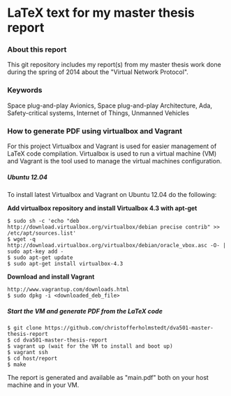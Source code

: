 LaTeX text for my master thesis report
===============================================================

### About this report
This git repository includes my report(s) from my master thesis work
done during the spring of 2014 about the "Virtual Network Protocol".

### Keywords
Space plug-and-play Avionics, Space plug-and-play Architecture, Ada,
Safety-critical systems, Internet of Things, Unmanned Vehicles

### How to generate PDF using virtualbox and Vagrant
For this project Virtualbox and Vagrant is used for easier management of LaTeX
code compilation. Virtualbox is used to run a virtual machine (VM) and Vagrant
is the tool used to manage the virtual machines configuration.

##### Ubuntu 12.04
To install latest Virtualbox and Vagrant on Ubuntu 12.04 do the following:

**Add virtualbox repository and install Virtualbox 4.3 with apt-get**
```
$ sudo sh -c 'echo "deb http://download.virtualbox.org/virtualbox/debian precise contrib" >> /etc/apt/sources.list'
$ wget -q http://download.virtualbox.org/virtualbox/debian/oracle_vbox.asc -O- | sudo apt-key add -
$ sudo apt-get update
$ sudo apt-get install virtualbox-4.3
```

**Download and install Vagrant**
```
http://www.vagrantup.com/downloads.html
$ sudo dpkg -i <downloaded_deb_file>
```

##### Start the VM and generate PDF from the LaTeX code
```
$ git clone https://github.com/christofferholmstedt/dva501-master-thesis-report 
$ cd dva501-master-thesis-report
$ vagrant up (wait for the VM to install and boot up)
$ vagrant ssh
$ cd host/report
$ make
```

The report is generated and available as "main.pdf" both on your host machine
and in your VM.
